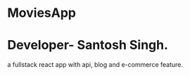 # MoviesApp 
# Developer- Santosh Singh.

a fullstack react app with api, blog and e-commerce feature.
